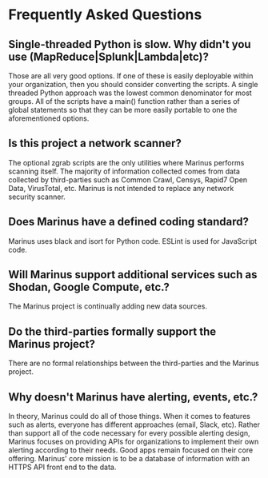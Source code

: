 # Frequently Asked Questions

## Single-threaded Python is slow. Why didn't you use (MapReduce|Splunk|Lambda|etc)?
Those are all very good options. If one of these is easily deployable within your organization, then you should consider converting the scripts. A single threaded Python approach was the lowest common denominator for most groups. All of the scripts have a main() function rather than a series of global statements so that they can be more easily portable to one the aforementioned options.

## Is this project a network scanner?
The optional zgrab scripts are the only utilities where Marinus performs scanning itself. The majority of information collected comes from data collected by third-parties such as Common Crawl, Censys, Rapid7 Open Data, VirusTotal, etc. Marinus is not intended to replace any network security scanner.

## Does Marinus have a defined coding standard?
Marinus uses black and isort for Python code. ESLint is used for JavaScript code.

## Will Marinus support additional services such as Shodan, Google Compute, etc.?
The Marinus project is continually adding new data sources.

## Do the third-parties formally support the Marinus project?
There are no formal relationships between the third-parties and the Marinus project.

## Why doesn't Marinus have alerting, events, etc.?
In theory, Marinus could do all of those things. When it comes to features such as alerts, everyone has different approaches (email, Slack, etc). Rather than support all of the code necessary for every possible alerting design, Marinus focuses on providing APIs for organizations to implement their own alerting according to their needs. Good apps remain focused on their core offering. Marinus' core mission is to be a database of information with an HTTPS API front end to the data.
